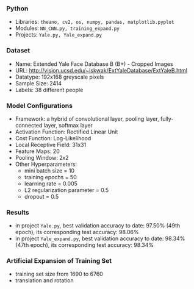 ### Python
* Libraries: `theano, cv2, os, numpy, pandas, matplotlib.pyplot`
* Modules: `NN_CNN.py, training_expand.py`
* Projects: `Yale.py, Yale_expand.py`

### Dataset
* Name: Extended Yale Face Database B (B+) - Cropped Images 
* URL: http://vision.ucsd.edu/~iskwak/ExtYaleDatabase/ExtYaleB.html
* Datatype: 192x168 greyscale pixels
* Sample Size: 2414
* Labels: 38 different people

### Model Configurations
* Framework: a hybrid of convolutional layer, pooling layer, fully-connected layer, softmax layer
* Activation Function: Rectified Linear Unit
* Cost Function: Log-Likelihood
* Local Receptive Field: 31x31
* Feature Maps: 20
* Pooling Window: 2x2
* Other Hyperparameters:
  * mini batch size = 10
  * training epochs = 50
  * learning rate = 0.005
  * L2 regularization parameter = 0.5
  * dropout = 0.5

### Results
* in project `Yale.py`, best validation accuracy to date: 97.50% (49th epoch), its corresponding test accuracy: 98.06%
* in project `Yale_expand.py`, best validation accuracy to date: 98.34% (47th epoch), its corresponding test accuracy: 98.34%

### Artificial Expansion of Training Set
* training set size from 1690 to 6760
* translation and rotation
